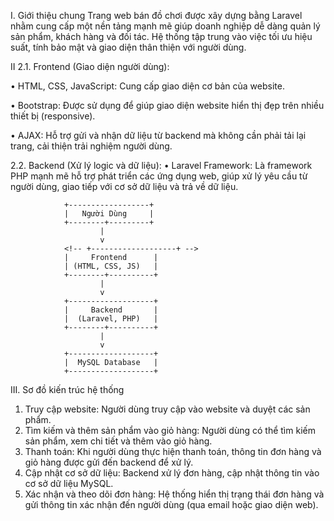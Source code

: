 I. Giới thiệu chung
Trang web bán đồ chơi được xây dựng bằng Laravel nhằm cung cấp một nền tảng mạnh mẽ giúp doanh nghiệp dễ dàng quản lý sản phẩm, khách hàng và đối tác. Hệ thống tập trung vào việc tối ưu hiệu suất, tính bảo mật và giao diện thân thiện với người dùng.

II
2.1. Frontend (Giao diện người dùng):

• HTML, CSS, JavaScript: Cung cấp giao diện cơ bản của website.

• Bootstrap: Được sử dụng để giúp giao diện website hiển thị đẹp trên nhiều
thiết bị (responsive).

• AJAX: Hỗ trợ gửi và nhận dữ liệu từ backend mà không cần phải tải lại
trang, cải thiện trải nghiệm người dùng.

2.2. Backend (Xử lý logic và dữ liệu):
• Laravel Framework: Là framework PHP mạnh mẽ hỗ trợ phát triển các
ứng dụng web, giúp xử lý yêu cầu từ người dùng, giao tiếp với cơ sở dữ liệu
và trả về dữ liệu.


                +------------------+
                |   Người Dùng     |
                +--------+---------+
                        |
                        v
                <!-- +-------------------+ -->
                |     Frontend      |
                | (HTML, CSS, JS)   |
                +--------+----------+
                        |
                        v
                +-------------------+
                |     Backend       |
                |  (Laravel, PHP)   |
                +--------+----------+
                        |
                        v
                +-------------------+
                |  MySQL Database   |
                +-------------------+

III. Sơ đồ kiến trúc hệ thống

1. Truy cập website: Người dùng truy cập vào website và duyệt các sản phẩm.
2. Tìm kiếm và thêm sản phẩm vào giỏ hàng: Người dùng có thể tìm kiếm sản
phẩm, xem chi tiết và thêm vào giỏ hàng.
3. Thanh toán: Khi người dùng thực hiện thanh toán, thông tin đơn hàng và giỏ
hàng được gửi đến backend để xử lý.
4. Cập nhật cơ sở dữ liệu: Backend xử lý đơn hàng, cập nhật thông tin vào cơ
sở dữ liệu MySQL.
5. Xác nhận và theo dõi đơn hàng: Hệ thống hiển thị trạng thái đơn hàng và
gửi thông tin xác nhận đến người dùng (qua email hoặc giao diện web).

